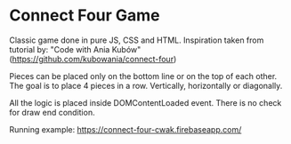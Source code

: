 # Connect Four Game

Classic game done in pure JS, CSS and HTML.
Inspiration taken from tutorial by: "Code with Ania Kubów" (https://github.com/kubowania/connect-four)


Pieces can be placed only on the bottom line or on the top of each other.
The goal is to place 4 pieces in a row. Vertically, horizontally or diagonally.

All the logic is placed inside DOMContentLoaded event.
There is no check for draw end condition.

Running example:
https://connect-four-cwak.firebaseapp.com/
